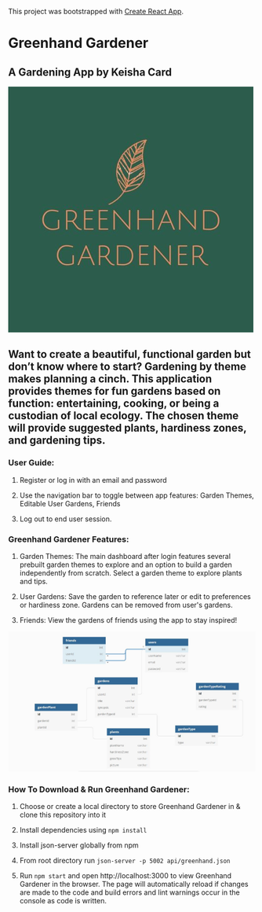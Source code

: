 This project was bootstrapped with [Create React App](https://github.com/facebook/create-react-app).

# Greenhand Gardener
## A Gardening App by Keisha Card
![image](src/components/img/greenhand-logo.jpg)

## Want to create a beautiful, functional garden but don’t know where to start? Gardening by theme makes planning a cinch. This application provides themes for fun gardens based on function: entertaining, cooking, or being a custodian of local ecology. The chosen theme will provide suggested plants, hardiness zones, and gardening tips.

### User Guide:
1. Register or log in with an email and password

2. Use the navigation bar to toggle between app features: Garden Themes, Editable User Gardens, Friends

3. Log out to end user session.

### Greenhand Gardener Features:

1. Garden Themes: The main dashboard after login features several prebuilt garden themes to explore and an option to build a garden independently from scratch. Select a garden theme to explore plants and tips.

2. User Gardens: Save the garden to reference later or edit to preferences or hardiness zone. Gardens can be removed from user's gardens.

3. Friends: View the gardens of friends using the app to stay inspired!

![image](src\components\img\greenhand-DBdiagram.png)

### How To Download & Run Greenhand Gardener:

1. Choose or create a local directory to store Greenhand Gardener in & clone this repository into it

2. Install dependencies using `npm install`

3. Install json-server globally from npm

4. From root directory run `json-server -p 5002 api/greenhand.json`

4. Run `npm start` and open http://localhost:3000 to view Greenhand Gardener in the browser. The page will automatically reload if changes are made to the code and build errors and lint warnings occur in the console as code is written.